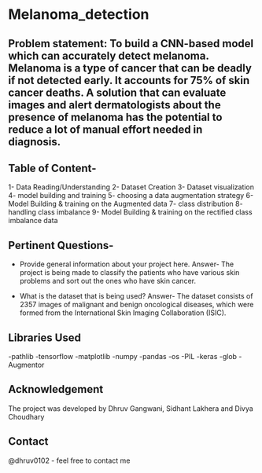 # Melanoma_detection

## Problem statement: To build a CNN-based model which can accurately detect melanoma. Melanoma is a type of cancer that can be deadly if not detected early. It accounts for 75% of skin cancer deaths. A solution that can evaluate images and alert dermatologists about the presence of melanoma has the potential to reduce a lot of manual effort needed in diagnosis.

## Table of Content-
1- Data Reading/Understanding
2- Dataset Creation
3- Dataset visualization
4- model building and training
5- choosing a data augmentation strategy
6- Model Building & training on the Augmented data
7- class distribution
8- handling class imbalance
9- Model Building & training on the rectified class imbalance data

## Pertinent Questions-
- Provide general information about your project here.
Answer- The project is being made to classify the patients who have various skin problems and sort out the ones who have skin cancer.

- What is the dataset that is being used?
Answer- The dataset consists of 2357 images of malignant and benign oncological diseases, which were formed from the International Skin Imaging Collaboration (ISIC).


## Libraries Used
-pathlib
-tensorflow
-matplotlib
-numpy
-pandas
-os
-PIL
-keras
-glob
-Augmentor

## Acknowledgement
The project was developed by Dhruv Gangwani, Sidhant Lakhera and Divya Choudhary

## Contact
@dhruv0102 - feel free to contact me
